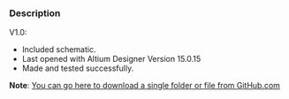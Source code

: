 ### Description

V1.0:
- Included schematic.
- Last opened with Altium Designer Version 15.0.15
- Made and tested successfully.

**Note**: [You can go here to download a single folder or file from GitHub.com](https://minhaskamal.github.io/DownGit/#/home)

